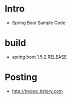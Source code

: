 # Intro
* Spring Boot Sample Code

# build
* spring boot 1.5.2.RELEASE

# Posting
* http://heowc.tistory.com
